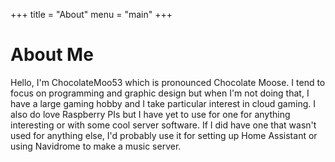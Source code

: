 +++
title = "About"
menu = "main"
+++

# About Me

Hello, I'm ChocolateMoo53 which is pronounced Chocolate Moose. I tend to focus on programming and graphic design but when I'm not doing that, I have a large gaming hobby and I take particular interest in cloud gaming. I also do love Raspberry PIs but I have yet to use for one for anything interesting or with some cool server software. If I did have one that wasn't used for anything else, I'd probably use it for setting up Home Assistant or using Navidrome to make a music server.